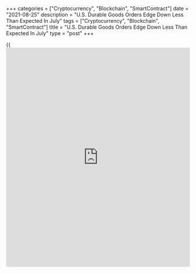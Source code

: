 +++
categories = ["Cryptocurrency", "Blockchain", "SmartContract"]
date = "2021-08-25"
description = "U.S. Durable Goods Orders Edge Down Less Than Expected In July"
tags = ["Cryptocurrency", "Blockchain", "SmartContract"]
title = "U.S. Durable Goods Orders Edge Down Less Than Expected In July"
type = "post"
+++

{{<iframe id="large-banner" src="https://www.bounty.group/#slide=25.0" width="100%" height="600" scrolling="no" style="border: 0px solid rgb(216, 221, 230); border-radius: 3px;">}}

The Commerce Department released a report on Wednesday showing a modest
decrease in new orders for U.S. manufactured durable goods in the month
of July.

The report said durable goods orders edged down by 0.1 percent in July
following a 0.8 percent increase in June. Economists had expected orders
to decrease by 0.3 percent.

The dip in durable goods orders came as orders for transportation
equipment tumbled by 2.2 percent in July after jumping by 1.4 percent in
the previous month.

Orders for non-defense aircraft and parts led the way lower, plummeting
by 48.9 percent in July after surging by 4.7 percent in June.

Excluding the drop in orders for transportation equipment, durable goods
orders climbed by 0.7 percent in July after rising by 0.6 percent in
June. Ex-transportation orders were expected to increase by 0.5 percent.

Notable increases in orders for primary metals and machinery were partly
offset by a slump in orders for electrical equipment, appliances and
components.

The report said new orders for non-defense capital goods excluding
aircraft, a closely watched indicator of [business][1] spending, came in
unchanged in July after jumping by 1.0 percent in June.

For comments and feedback [contact](https://www.playgroundfx.com/contact/): editorial@rtt[news](https://www.letsplayfx.com/blog/forex-news-website/).com

[Economic News][2]

 **What parts of the world are seeing the best (and worst) economic
performances lately? Click[here][3] to check out our [Econ Scorecard][3]
and find out! See up-to-the-moment [ranking](https://www.playgroundfx.com/blog/crypto-exchange-ranking/)s for the best and worst
performers in [GDP][3], [unemployment rate][4], [inflation][5] and much
more.**

   1. www.rtt[news](https://www.letsplayfx.com/blog/forex-news-website/).com/Content/Business.aspx
   2. www.rtt[news](https://www.letsplayfx.com/blog/forex-news-website/).com/Content/EconomicNews.aspx
   3. www.rtt[news](https://www.letsplayfx.com/blog/forex-news-website/).com/economic-scorecard/world-rank/GDP/highest-performance.aspx
   4. www.rtt[news](https://www.letsplayfx.com/blog/forex-news-website/).com/economic-scorecard/world-rank/unemployment-rate/lowest-performance.aspx
   5. www.rtt[news](https://www.letsplayfx.com/blog/forex-news-website/).com/economic-scorecard/world-rank/CPI/highest-performance.aspx